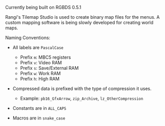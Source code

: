
Currently being built on RGBDS 0.5.1

Rangi's Tilemap Studio is used to create binary map files for the menus.
A custom mapping software is being slowly developed for creating world maps.

Naming Conventions:

- All labels are `PascalCase`
  - Prefix `m`: MBC5 registers
  - Prefix `v`: Video RAM
  - Prefix `s`: Save/External RAM
  - Prefix `w`: Work RAM
  - Prefix `h`: High RAM

- Compressed data is prefixed with the type of compression it uses.
  - Example: `pb16_GfxArrow`, `zip_Archive`, `lz_OtherCompression`

- Constants are in `ALL_CAPS`
- Macros are in `snake_case`